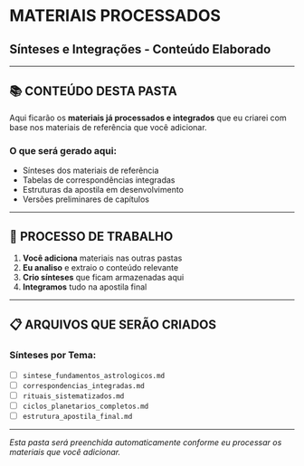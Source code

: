 # MATERIAIS PROCESSADOS
## Sínteses e Integrações - Conteúdo Elaborado

---

## 📚 CONTEÚDO DESTA PASTA

Aqui ficarão os **materiais já processados e integrados** que eu criarei com base nos materiais de referência que você adicionar.

### O que será gerado aqui:
- Sínteses dos materiais de referência
- Tabelas de correspondências integradas
- Estruturas da apostila em desenvolvimento
- Versões preliminares de capítulos

---

## 🔄 PROCESSO DE TRABALHO

1. **Você adiciona** materiais nas outras pastas
2. **Eu analiso** e extraio o conteúdo relevante
3. **Crio sínteses** que ficam armazenadas aqui
4. **Integramos** tudo na apostila final

---

## 📋 ARQUIVOS QUE SERÃO CRIADOS

### Sínteses por Tema:
- [ ] `sintese_fundamentos_astrologicos.md`
- [ ] `correspondencias_integradas.md`
- [ ] `rituais_sistematizados.md`
- [ ] `ciclos_planetarios_completos.md`
- [ ] `estrutura_apostila_final.md`

---

*Esta pasta será preenchida automaticamente conforme eu processar os materiais que você adicionar.*